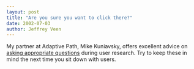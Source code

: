 ```yaml
--- 
layout: post
title: "Are you sure you want to click there?"
date: 2002-07-03
author: Jeffrey Veen
---
```

My partner at Adaptive Path, Mike Kuniavsky, offers excellent advice on [asking appropriate questions][1] during user research. Try to keep these in mind the next time you sit down with users.

[1]: http://www.adaptivepath.com/publications/essays/archives/000041.php